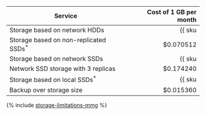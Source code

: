 | Service | Cost of 1 GB per month |
|-------------------------------------------------------|------------------------------------------------------------:|
| Storage based on network HDDs | {{ sku|USD|mdb.cluster.network-hdd.mongodb|month|string }} |
| Storage based on non-replicated SSDs<sup>*</sup> | $0.070512 |
| Storage based on network SSDs | {{ sku|USD|mdb.cluster.network-nvme.mongodb|month|string }} |
| Network SSD storage with 3 replicas | $0.174240 |
| Storage based on local SSDs<sup>*</sup> | {{ sku|USD|mdb.cluster.local-nvme.mongodb|month|string }} |
| Backup over storage size | $0.015360 |

{% include [storage-limitations-mmg](../../_includes/mdb/mmg/storage-limitations-note.md) %}
